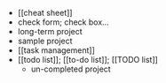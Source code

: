 - [[cheat sheet]]
- check form; check box...
- long-term project
- sample project
- [[task management]]
- [[todo list]]; [[to-do list]]; [[TODO list]]
    - un-completed project
